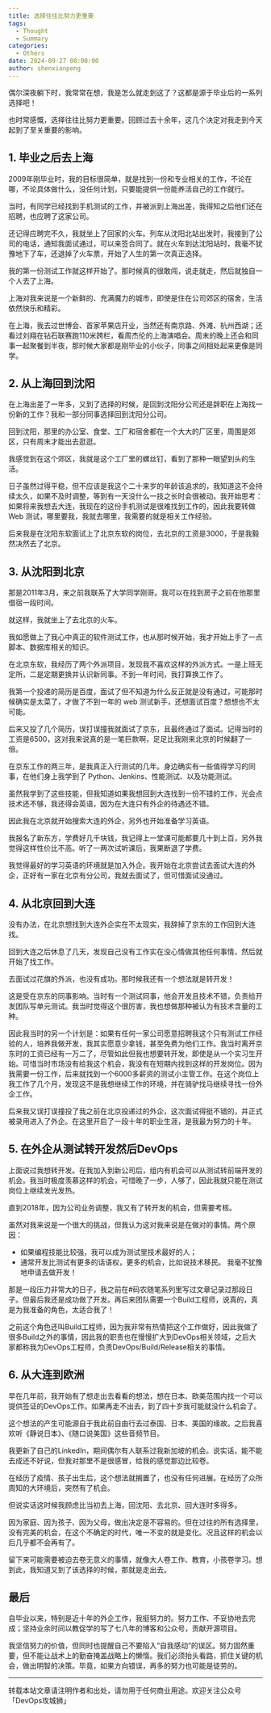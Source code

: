 ```yaml
---
title: 选择往往比努力更重要
tags:
  - Thought
  - Summary
categories:
  - Others
date: 2024-09-27 00:00:00
author: shenxianpeng
---
```


偶尔深夜躺下时，我常常在想，我是怎么就走到这了？这都是源于毕业后的一系列选择吧！

也时常感慨，选择往往比努力更重要。回顾过去十余年，这几个决定对我走到今天起到了至关重要的影响。

<!-- more -->
## 1. 毕业之后去上海

2009年刚毕业时，我的目标很简单，就是找到一份和专业相关的工作，不论在哪，不论具体做什么，没任何计划，只要能提供一份能养活自己的工作就行。

当时，有同学已经找到手机测试的工作，并被派到上海出差，我得知之后他们还在招聘，也应聘了这家公司。

还记得应聘完不久，我就坐上了回家的火车。列车从沈阳北站出发时，我接到了公司的电话，通知我面试通过，可以来签合同了。就在火车到达沈阳站时，我毫不犹豫地下了车，还退掉了火车票，开始了人生的第一次真正选择。

我的第一份测试工作就这样开始了。那时候真的很敢闯，说走就走，然后就独自一个人去了上海。

上海对我来说是一个新鲜的、充满魔力的城市，即使是住在公司郊区的宿舍，生活依然快乐和精彩。

在上海，我去过世博会、首家苹果店开业，当然还有南京路、外滩、杭州西湖；还看过刘翔在钻石联赛跑110米跨栏，看周杰伦的上海演唱会。周末的晚上还会和同事一起聚餐到半夜，那时候大家都是刚毕业的小伙子，同事之间相处起来更像是同学。

## 2. 从上海回到沈阳

在上海出差了一年多，又到了选择的时候，是回到沈阳分公司还是辞职在上海找一份新的工作？我和一部分同事选择回到沈阳分公司。

回到沈阳，那里的办公室、食堂、工厂和宿舍都在一个大大的厂区里，周围是郊区，只有周末才能出去逛逛。

我感觉到在这个郊区，我就是这个工厂里的螺丝钉，看到了那种一眼望到头的生活。

日子虽然过得平稳，但不应该是我这个二十来岁的年龄该追求的，我知道这不会持续太久，如果不及时调整，等到有一天没什么一技之长时会很被动。我开始思考：如果将来我想去大连，我现在的这份手机测试是很难找到工作的，因此我要转做 Web 测试，哪里要我，我就去哪里，我需要的就是相关工作经验。

后来我是在沈阳东软面试上了北京东软的岗位，去北京的工资是3000，于是我毅然决然去了北京。

## 3. 从沈阳到北京

那是2011年3月，来之前我联系了大学同学刚哥。我可以在找到房子之前在他那里借宿一段时间。

就这样，我就坐上了去北京的火车。

我如愿做上了我心中真正的软件测试工作，也从那时候开始，我才开始上手了一点脚本、数据库相关的知识。

在北京东软，我经历了两个外派项目，发现我不喜欢这样的外派方式。一是上班无定所，二是定期更换并认识新同事。不到一年时间，我打算换工作了。

我第一个投递的简历是百度，面试了但不知道为什么反正就是没有通过，可能那时候确实是太菜了，才做了不到一年的 web 测试新手，还想面试百度？想想也不太可能。

后来又投了几个简历，误打误撞我就面试了京东，且最终通过了面试。记得当时的工资是6500，这对我来说真的是一笔巨款啊，足足比我刚来北京的时候翻了一倍。

在京东工作的两三年，是我真正入行测试的几年。身边确实有一些值得学习的同事，在他们身上我学到了 Python、Jenkins、性能测试、以及功能测试。

虽然我学到了这些技能，但我知道如果我想回到大连找到一份不错的工作，光会点技术还不够，我还得会英语，因为在大连只有外企的待遇还不错。

因此我在北京就开始搜索大连的外企，另外也开始准备学习英语。

我报名了新东方，学费好几千块钱，我记得上一堂课可能都要几十到上百，另外我觉得这样性价比不高。听了一两次试听课后，我果断退了学费。

我觉得最好的学习英语的环境就是加入外企。我开始在北京尝试去面试大连的外企，正好有一家在北京有分公司，我就去面试了，但可惜面试没通过。

## 4. 从北京回到大连

没有办法，在北京想找到大连外企实在不太现实，我辞掉了京东的工作回到大连找。

回到大连之后休息了几天，发现自己没有工作实在没心情做其他任何事情，然后就开始了找工作。

去面试过花旗的外派，也没有成功。那时候我还有一个想法就是转开发！

这是受在京东的同事影响。当时有一个测试同事，他会开发且技术不错，负责给开发团队写单元测试。我当时觉得这个很厉害，我也想做那种被认为有技术含量的工种。

因此我当时的另一个计划是：如果有任何一家公司愿意招聘我这个只有测试工作经验的人，培养我做开发，我其实愿意少拿钱，甚至免费为他们工作。我当时离开京东时的工资已经有一万二了，尽管如此但我也想要转开发，即使是从一个实习生开始。可惜当时市场没有给我这个机会，我没有在短期内找到这样的开发岗位。因为我需要一份工作，后来就找到一个6000多薪资的测试小主管工作。在这个岗位上我工作了几个月，发现这不是我想继续工作的环境，并在骑驴找马继续寻找一份外企工作。

后来我又误打误撞投了我之前在北京投递过的外企，这次面试得挺不错的，并正式被录用进入了外企。在这里开启了一段十年的职业生涯，是我最为努力的十年。

## 5. 在外企从测试转开发然后DevOps

上面说过我想转开发。在我加入到新公司后，组内有机会可以从测试转前端开发的机会。我当时极度羡慕这样的机会，可惜晚了一步，人够了，因此我就只能在测试岗位上继续发光发热。

直到2018年，因为公司业务调整，我又有了转开发的机会，但需要考核。

虽然对我来说是一个很大的挑战，但我认为这对我来说是在做对的事情。两个原因：

* 如果编程技能比较强，我可以成为测试里技术最好的人；
* 通常开发比测试有更多的话语权，更多的机会，比如说技术移民。
我毫不犹豫地申请去做开发！

那是一段压力非常大的日子，我之前在#码农随笔系列里写过文章记录过那段日子。但最后我还是成功做了开发。再后来团队需要一个Build工程师，说真的，真是为我准备的角色，太适合我了！

之前这个角色还叫Build工程师，因为我非常有热情把这个工作做好，因此我做了很多Build之外的事情，因此我的职责也在慢慢扩大到DevOps相关领域，之后大家都称我为DevOps工程师，负责DevOps/Build/Release相关的事情。

## 6. 从大连到欧洲

早在几年前，我开始有了想走出去看看的想法，想在日本、欧美范围内找一个可以提供签证的DevOps工作。如果再走不出去，到了四十岁我可能就没什么机会了。

这个想法的产生可能源自于我此前自由行去过泰国、日本、美国的缘故。之后我喜欢听《静说日本》、《随口说美国》这些音频节目。

我更新了自己的LinkedIn，期间偶尔有人联系过我新加坡的机会。说实话，能不能去成还不好说，但我对那里不是很感冒，给我的感觉那边比较卷。

在经历了疫情、孩子出生后，这个想法就搁置了，也没有任何进展。在经历了众所周知的大环境后，突然有了机会。

但说实话这时候我顾虑比当初去上海，回沈阳、去北京、回大连时多得多。

因为家庭、因为孩子、因为父母，做出决定是不容易的。但在过往的所有选择里，没有完美的机会，在这个不确定的时代，唯一不变的就是变化。况且这样的机会以后几乎都不会再有了。

留下来可能需要被迫去卷无意义的事情，就像大人卷工作、教育，小孩卷学习。想到此，我知道又到了该选择的时候，那就是走出去。

## 最后

自毕业以来，特别是近十年的外企工作，我挺努力的。努力工作、不妥协地去完成；坚持业余时间以教促学的写了七八年的博客和公众号，贡献开源项目。

我坚信努力的价值，但同时也提醒自己不要陷入“自我感动”的误区。努力固然重要，但不能让战术上的勤奋掩盖战略上的懒惰。我们必须抬头看路，抓住关键的机会，做出明智的决策。毕竟，如果方向错误，再多的努力也可能是徒劳的。


---

转载本站文章请注明作者和出处，请勿用于任何商业用途。欢迎关注公众号「DevOps攻城狮」
